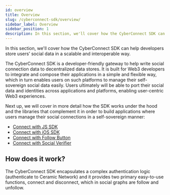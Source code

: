 ```yaml
---
id: overview
title: Overview
slug: /cyberconnect-sdk/overview/
sidebar_label: Overview
sidebar_position: 1
description: In this section, we'll cover how the CyberConnect SDK can help developers store users’ social data in a scalable and interoperable way.
---
```


In this section, we'll cover how the CyberConnect SDK can help developers store users’ social data in a scalable and interoperable way.

The CyberConnect SDK is a developer-friendly gateway to help write social connection data to decentralized data stores. It is built for Web3 developers to integrate and compose their applications in a simple and flexible way, which in turn enables users on such platforms to manage their self-sovereign social data easily. Users ultimately will be able to port their social data and identities across applications and platforms, enabling user-centric Web3 experiences.

Next up, we will cover in more detail how the SDK works under the hood and the libraries that complement it in order to build applications where users manage their social connections in a self-sovereign manner:

- [Connect with JS SDK](/cyberconnect-sdk/connect-with-js-sdk/)
- [Connect with iOS SDK](/cyberconnect-sdk/connect-with-ios-sdk/)
- [Connect with Follow Button](/cyberconnect-sdk/connect-with-follow-button/)
- [Connect with Social Verifier](/cyberconnect-sdk/connect-with-social-verifier/)

## How does it work?

The CyberConnect SDK encapsulates a complex authentication logic (authenticate to Ceramic Network) and it provides two primary easy-to-use functions, connect and disconnect, which in social graphs are follow and unfollow. 
